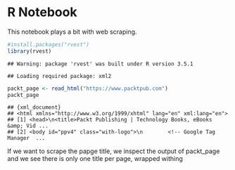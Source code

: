 R Notebook
================

This notebook plays a bit with web scraping.

``` r
#install.packages("rvest")
library(rvest)
```

    ## Warning: package 'rvest' was built under R version 3.5.1

    ## Loading required package: xml2

``` r
packt_page <- read_html("https://www.packtpub.com")
packt_page
```

    ## {xml_document}
    ## <html xmlns="http://www.w3.org/1999/xhtml" lang="en" xml:lang="en">
    ## [1] <head>\n<title>Packt Publishing | Technology Books, eBooks &amp; Vid ...
    ## [2] <body id="ppv4" class="with-logo">\n        <!-- Google Tag Manager  ...

If we want to scrape the papge title, we inspect the output of
packt\_page and we see there is only one title per page, wrapped withing

<title>

and \<\\title\> tages.

``` r
html_node(packt_page, "title")
```

    ## {xml_node}
    ## <title>

To convert this into plain text, we run the function below:

``` r
html_node(packt_page, "title") %>% html_text()
```

    ## [1] "Packt Publishing | Technology Books, eBooks & Videos"

Another example: Scrap a list of all R-packages on
CRAN

``` r
cran_ml <- read_html("http://cran.r-project.org/web/views/MachineLearning.html")
cran_ml
```

    ## {xml_document}
    ## <html xmlns="http://www.w3.org/1999/xhtml">
    ## [1] <head>\n<title>CRAN Task View: Machine Learning &amp; Statistical Le ...
    ## [2] <body>\n  <h2>CRAN Task View: Machine Learning &amp; Statistical Lea ...
